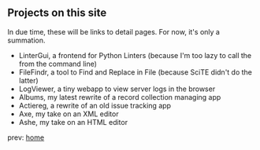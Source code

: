 ## Projects on this site

In due time, these will be links to detail pages. For now, it's only a summation.

* LinterGui, a frontend for Python Linters (because I'm too lazy to call the from the command line)
* FileFindr, a tool to Find and Replace in File (because SciTE didn't do the latter)
* LogViewer, a tiny webapp to view server logs in the browser
* Albums, my latest rewrite of a record collection managing app
* Actiereg, a rewrite of an old issue tracking app
* Axe, my take on an XML editor
* Ashe, my take on an HTML editor

prev: [home](/)
